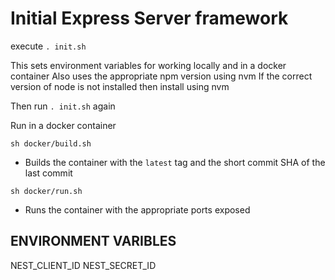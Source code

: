 # Initial Express Server framework

execute `. init.sh`

This sets environment variables for working locally and in a docker container
Also uses the appropriate npm version using nvm
If the correct version of node is not installed then install using nvm

Then run `. init.sh` again

Run in a docker container

`sh docker/build.sh`

- Builds the container with the `latest` tag and the short commit SHA of the last commit

`sh docker/run.sh`

- Runs the container with the appropriate ports exposed

## ENVIRONMENT VARIBLES

NEST_CLIENT_ID
NEST_SECRET_ID
